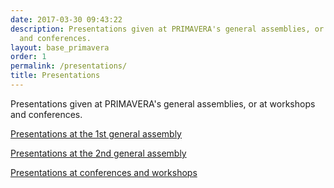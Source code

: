 ```yaml
---
date: 2017-03-30 09:43:22
description: Presentations given at PRIMAVERA's general assemblies, or at workshops
  and conferences.
layout: base_primavera
order: 1
permalink: /presentations/
title: Presentations
---
```


<p>Presentations given at PRIMAVERA's general assemblies, or at workshops and conferences.</p>
<p><a href="{{ site.baseurl }}/general-assembly-1/">Presentations at the 1st general assembly</a></p>
<p><a href="{{ site.baseurl }}/general-assembly-2/">Presentations at the 2nd general assembly</a></p>
<p><a href="{{ site.baseurl }}/conferences-workshops/">Presentations at conferences and workshops</a></p>
